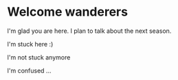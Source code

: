 # Welcome wanderers

I'm glad you are here. I plan to talk about the next season.

I'm stuck here :)

I'm not stuck anymore

I'm confused ...
